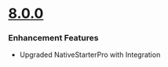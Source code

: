 # [8.0.0](http://gitstrap.com/strapmobile/NativeStarterPro-backend/blob/v8.0.0/ChangeLog.md)

### Enhancement Features

- Upgraded NativeStarterPro with Integration